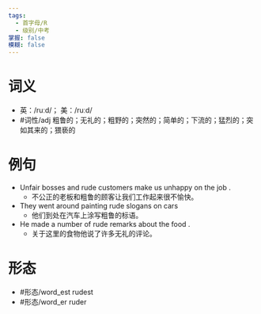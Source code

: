 ```yaml
---
tags:
  - 首字母/R
  - 级别/中考
掌握: false
模糊: false
---
```

# 词义
- 英：/ruːd/； 美：/ruːd/
- #词性/adj  粗鲁的；无礼的；粗野的；突然的；简单的；下流的；猛烈的；突如其来的；猥亵的
# 例句
- Unfair bosses and rude customers make us unhappy on the job .
	- 不公正的老板和粗鲁的顾客让我们工作起来很不愉快。
- They went around painting rude slogans on cars
	- 他们到处在汽车上涂写粗鲁的标语。
- He made a number of rude remarks about the food .
	- 关于这里的食物他说了许多无礼的评论。
# 形态
- #形态/word_est rudest
- #形态/word_er ruder
